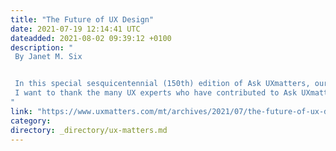 ```yaml
---
title: "The Future of UX Design"
date: 2021-07-19 12:14:41 UTC
dateadded: 2021-08-02 09:39:12 +0100
description: "
 By Janet M. Six 


 In this special sesquicentennial (150th) edition of Ask UXmatters, our expert panel ponders the future of UX design. Our panelists discuss the sustainability of the discipline of User Experience, specialization in the UX professions, required skills for UX designers, the value of T-Shaped people; merging the best practices of Product Management, User Experience, and Engineering; sharing the ownership of User Experience, the growing importance of design as strategy, user experiences of future technologies—including interacting with our environments—and how all of this can help us create a better world. 
 I want to thank the many UX experts who have contributed to Ask UXmatters since its first edition, “Choosing the Language for a User Interface,” in November 2008. We have covered a wide variety of UX topics since then, including strategy, user research, design validation, working with stakeholders, agile and Lean methodologies, systems engineering and interrelated systems, and artificial intelligence. We’ve seen tremendous growth in the field of User Experience since 2008. This column would not be a success without the time and efforts of our more than 100 expert-panel members, from six of the world’s seven continents. Thanks to the many readers of Ask UXmatters as well. I sincerely hope that this column helps you to advance and grow in our field. Read More 
"
link: "https://www.uxmatters.com/mt/archives/2021/07/the-future-of-ux-design-1.php"
category:
directory: _directory/ux-matters.md
---
```

